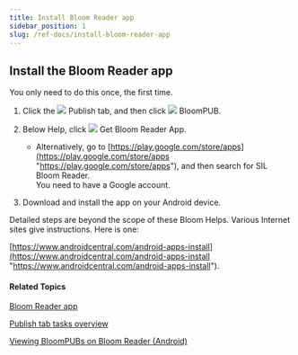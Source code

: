 ```yaml
---
title: Install Bloom Reader app
sidebar_position: 1
slug: /ref-docs/install-bloom-reader-app
---
```


## Install the Bloom Reader app

You only need to do this once, the first time.

1.  Click the ![](/ref-docs-assets/images/User_Interface/Tabs/PublishTab.png) Publish tab, and then click ![](/ref-docs-assets/images/Tasks/Publish_tasks/Android_Button_New.png) BloomPUB.
    
2.  Below Help, click ![](/ref-docs-assets/images/Tasks/Publish_tasks/BRAppIcon.png) Get Bloom Reader App.
    
    -   Alternatively, go to [https://play.google.com/store/apps](https://play.google.com/store/apps "https://play.google.com/store/apps"), and then search for SIL Bloom Reader.  
        You need to have a Google account.
        
3.  Download and install the app on your Android device.
    

Detailed steps are beyond the scope of these Bloom Helps. Various Internet sites give instructions. Here is one:

[https://www.androidcentral.com/android-apps-install](https://www.androidcentral.com/android-apps-install "https://www.androidcentral.com/android-apps-install").

#### Related Topics

[Bloom Reader app](../../Concepts/Bloom_Reader_App.md)

[Publish tab tasks overview](Publish_tasks_overview.md)

[Viewing BloomPUBs on Bloom Reader (Android)](Make_a_BloomPUB_file_overview.md)